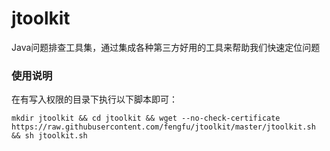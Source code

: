 # jtoolkit
Java问题排查工具集，通过集成各种第三方好用的工具来帮助我们快速定位问题

### 使用说明 ###

在有写入权限的目录下执行以下脚本即可：
```
mkdir jtoolkit && cd jtoolkit && wget --no-check-certificate https://raw.githubusercontent.com/fengfu/jtoolkit/master/jtoolkit.sh && sh jtoolkit.sh
```
